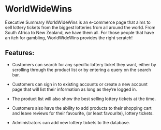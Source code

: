 # WorldWideWins
Executive Summary WorldWideWins is an e-commerce page that aims to sell lottery tickets from the biggest lotteries from all around the world. 
From South Africa to New Zealand, we have them all. For those people that have an itch for gambling, WorldWideWins provides the right scratch! 

## Features:

- Customers can search for any specific lottery ticket they want, either by scrolling through the product list or by entering a query on the search bar. 

- Customers can sign in to existing accounts or create a new account page that will list their information as long as they’re logged in. 

- The product list will also show the best selling lottery tickets at the time. 

- Customers also have the ability to add products to their shopping cart and leave reviews for their favourite, (or least favourite), lottery tickets. 

- Administrators can add new lottery tickets to the database.
